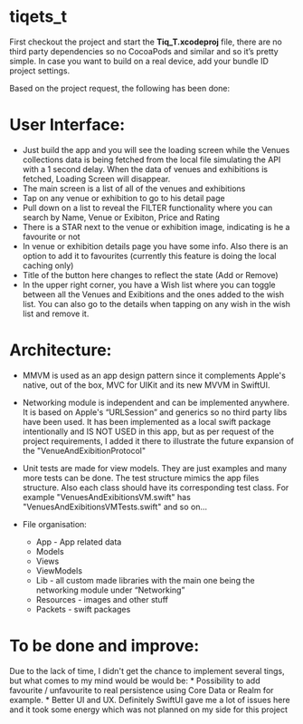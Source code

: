 # tiqets_t
First checkout the project and start the **Tiq_T.xcodeproj** file, there are no third party dependencies so no CocoaPods and similar and so it’s pretty simple. In case you want to build on a real device, add your bundle ID project settings. 

Based on the project request, the following has been done:

# User Interface:
* Just build the app and you will see the loading screen while the Venues collections data is being fetched from the local file simulating the API with a 1 second delay. When the data of venues and exhibitions is fetched, Loading Screen will disappear. 
* The main screen is a list of all of the venues and exhibitions
* Tap on any venue or exhibition to go to his detail page
* Pull down on a list to reveal the FILTER functionality where you can search by Name, Venue or Exibiton, Price and Rating
* There is a STAR next to the venue or exhibition image, indicating is he a favourite or not
* In venue or exhibition details page you have some info. Also there is an option to add it to favourites (currently this feature is doing the local caching only)
* Title of the button here changes to reflect the state (Add or Remove)
* In the upper right corner, you have a Wish list where you can toggle between all the Venues and Exibitions and the ones added to the wish list. You can also go to the details when tapping on any wish in the wish list and remove it. 

# Architecture:
* MMVM is used as an app design pattern since it complements Apple's native, out of the box, MVC for UIKit and its new MVVM in SwiftUI.
* Networking module is independent and can be implemented anywhere. It is based on Apple's “URLSession” and generics so no third party libs have been used. It has been implemented as a local swift package intentionally and IS NOT USED in this app, but as per request of the project requirements, I added it there to illustrate the future expansion of the "VenueAndExibitionProtocol"
* Unit tests are made for view models. They are just examples and many more tests can be done. The test structure mimics the app files structure. Also each class should have its corresponding test class. For example "VenuesAndExibitionsVM.swift" has "VenuesAndExibitionsVMTests.swift" and so on...

* File organisation: 
    * App - App related data 
    * Models
    * Views
    * ViewModels
    * Lib - all custom made libraries with the main one being the networking module under “Networking” 
    * Resources - images and other stuff
    * Packets - swift packages

# To be done and improve:
Due to the lack of time, I didn't get the chance to implement several tings, but what comes to my mind would be would be:
    * Possibility to add favourite / unfavourite to real persistence using Core Data or Realm for example.
    * Better UI and UX. Definitely SwiftUI gave me a lot of issues here and it took some energy which was not planned on my side for this project
